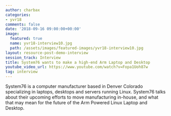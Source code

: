 ```yaml
---
author: charbax
categories:
- yvr18
comments: false
date: '2018-09-16 09:00:00+00:00'
image:
  featured: true
  name: yvr18-interview10.jpg
  path: /assets/images/featured-images/yvr18-interview10.jpg
layout: resource-post-demo-interview
session_track: Interview
title: System76 wants to make a high-end Arm Laptop and Desktop
youtube_video_url: https://www.youtube.com/watch?v=Fopa1Uoh87w
tag: interview
---
```

System76 is a computer manufacturer based in Denver Colorado specializing in laptops, desktops and servers running Linux. System76 talks about their upcoming efforts to move manufacturing in-house, and what that may mean for the future of the Arm Powered Linux Laptop and Desktop.